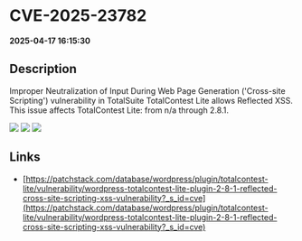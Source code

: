 # CVE-2025-23782

**2025-04-17 16:15:30**

## Description
Improper Neutralization of Input During Web Page Generation ('Cross-site Scripting') vulnerability in TotalSuite TotalContest Lite allows Reflected XSS. This issue affects TotalContest Lite: from n/a through 2.8.1.

![](https://img.shields.io/static/v1?label=Score&message=7.1&color=red)
![](https://img.shields.io/static/v1?label=Severity&message=HIGH&color=red)
![](https://img.shields.io/static/v1?label=CWE&message=XSS&color=green)

## Links
- [https://patchstack.com/database/wordpress/plugin/totalcontest-lite/vulnerability/wordpress-totalcontest-lite-plugin-2-8-1-reflected-cross-site-scripting-xss-vulnerability?_s_id=cve](https://patchstack.com/database/wordpress/plugin/totalcontest-lite/vulnerability/wordpress-totalcontest-lite-plugin-2-8-1-reflected-cross-site-scripting-xss-vulnerability?_s_id=cve)
